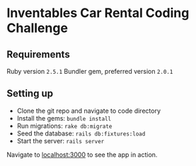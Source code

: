 # Inventables Car Rental Coding Challenge

## Requirements
Ruby version `2.5.1`
Bundler gem, preferred version `2.0.1`

## Setting up
- Clone the git repo and navigate to code directory
- Install the gems: `bundle install`
- Run migrations: `rake db:migrate`
- Seed the database: `rails db:fixtures:load`
- Start the server: `rails server`

Navigate to [localhost:3000](http://localhost:3000) to see the app in action.
